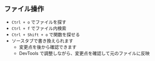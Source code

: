 ## ファイル操作
 * `Ctrl + o` でファイルを探す
 * `Ctrl + f` でファイル内検索
 * `Ctrl + Shift + o` で関数を探せる
 * ソースタブで書き換えられます
   - 変更点を後から確認できます
   - DevTools で調整しながら、変更点を確認して元のファイルに反映
